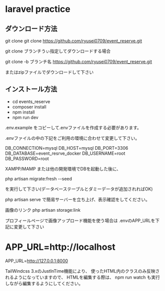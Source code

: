 # laravel practice

## ダウンロード方法

git clone
git clone https://github.com/ryusei0709/event_reserve.git

git clone ブランチうぃ指定してダウンロードする場合

git clone -b ブランチ名 https://github.com/ryusei0709/event_reserve.git

またはzipファイルでダウンロードして下さい

## インストール方法

- cd events_reserve
- composer install
- npm install
- npm run dev

.env.example をコピーして.envファイルを作成する必要があります。

.envファイルの中の下記をご利用の環境に合わせて変更して下さい。

DB_CONNECTION=mysql
DB_HOST=mysql
DB_PORT=3306
DB_DATABASE=event_resrve_docker
DB_USERNAME=root
DB_PASSWORD=root

XAMPP/MAMP または他の開発環境でDBを起動した後に、

php artisan migrate:fresh --seed

を実行して下さい(データベーステーブルとダミーデータが追加されればOK)

php artisan serve
で簡易サーバーを立ち上げ、表示確認をしてください。

画像のリンク
php artisan storage:link

プロフィールページで画像アップロード機能を使う場合は
.envのAPP_URLを下記に変更して下さい

# APP_URL=http://localhost
APP_URL=http://127.0.0.1:8000

TailWindcss 3.xのJustInTime機能により、
使ったHTML内のクラスのみ反映されるようになっていますので、
HTMLを編集する際は、
npm run watch も実行しながら編集するようにしてください。